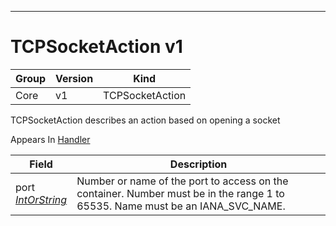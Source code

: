 

-----------
# TCPSocketAction v1



Group        | Version     | Kind
------------ | ---------- | -----------
Core | v1 | TCPSocketAction







TCPSocketAction describes an action based on opening a socket

<aside class="notice">
Appears In <a href="#handler-v1">Handler</a> </aside>

Field        | Description
------------ | -----------
port <br /> *[IntOrString](#intorstring-intstr)*  | Number or name of the port to access on the container. Number must be in the range 1 to 65535. Name must be an IANA_SVC_NAME.






